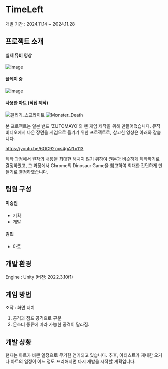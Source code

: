 # TimeLeft
개발 기간 : 2024.11.14 ~ 2024.11.28

## 프로젝트 소개

#### 실제 뮤비 영상
![image](https://github.com/user-attachments/assets/b2d48b60-0d27-4309-a341-30cbadd84624)

#### 플레이 중
![image](https://github.com/user-attachments/assets/5196b5af-24ab-40ef-a2c3-f6520d728a2b)

#### 사용한 아트 (직접 제작)
![달리기_스프라이트](https://github.com/user-attachments/assets/b7f1acc5-d08b-4625-8a66-1207a7cdec8d)
![Monster_Death](https://github.com/user-attachments/assets/9b327663-7fa0-476b-9202-cc934cfc93c8)

본 프로젝트는 일본 밴드 'ZUTOMAYO'의 팬 게임 제작을 위해 만들어졌습니다.
뮤직 비디오에서 나온 장면을 게임으로 옮기기 위한 프로젝트로, 참고한 영상은 아래와 같습니다.

https://youtu.be/6OC92oxs4gA?t=113

제작 과정에서 원작의 내용을 최대한 해치지 않기 위하여 원본과 비슷하게 제작하기로 결정하였고,
그 과정에서 Chrome의 Dinosaur Game을 참고하여 최대한 간단하게 만들기로 결정하였습니다.

## 팀원 구성 

#### 이승빈
- 기획
- 개발
#### 김민
- 아트

## 개발 환경
Engine : Unity (버전: 2022.3.10f1)

## 게임 방법
조작 : 화면 터치
1. 공격과 점프 공격으로 구분
2. 몬스터 종류에 따라 가능한 공격이 달라짐.

## 개발 상황
현재는 아트가 바쁜 일정으로 무기한 연기되고 있습니다.
추후, 아티스트가 재내한 오거나 아트의 일정이 어느 정도 프리해지면 다시 개발을 시작할 계획입니다.
